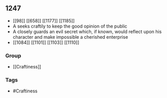 ## 1247
- [[98]] [[658]] [[1177]] [[1185]] 
- A seeks craftily to keep the good opinion of the public
- A closely guards an evil secret which, if known, would reflect upon his character and make impossible a cherished enterprise
- [[1084]] [[1101]] [[1103]] [[1110]] 


### Group
- [[Craftiness]]

### Tags
- #Craftiness

